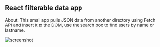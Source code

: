 ## React filterable data app
About: This small app pulls JSON data from another directory using Fetch API and insert it to the DOM, use the search box to find users by name or lastname.

![screenshot](https://user-images.githubusercontent.com/39097773/42742739-a0b567be-887a-11e8-8051-54b038c19444.PNG)
